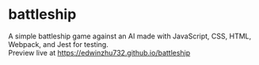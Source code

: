 # battleship
A simple battleship game against an AI made with JavaScript, CSS, HTML, Webpack, and Jest for testing.  
Preview live at https://edwinzhu732.github.io/battleship
